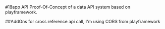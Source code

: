 #18app API
Proof-Of-Concept of a data API system based on playframework.

##AddOns
for cross reference api call, I'm using CORS from playframework

